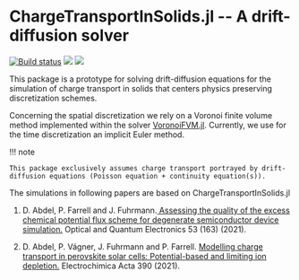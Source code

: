 ChargeTransportInSolids.jl -- A drift-diffusion solver 
================================

[![Build status](https://github.com/PatricioFarrell/ChargeTransportInSolids.jl/workflows/linux-macos-windows/badge.svg)](https://github.com/PatricioFarrell/ChargeTransportInSolids.jl/actions)
[![](https://img.shields.io/badge/docs-stable-blue.svg)](https://PatricioFarrell.github.io/ChargeTransportInSolids.jl/stable)
[![](https://img.shields.io/badge/docs-dev-blue.svg)](https://PatricioFarrell.github.io/ChargeTransportInSolids.jl/dev)


This package is a prototype for solving drift-diffusion equations for the simulation of charge transport in solids that centers physics preserving discretization schemes.

Concerning the spatial discretization we rely on a Voronoi finite volume method implemented within the solver [VoronoiFVM.jl](https://github.com/j-fu/VoronoiFVM.jl). Currently, we use for the time discretization an implicit Euler method.

!!! note

    This package exclusively assumes charge transport portrayed by drift-diffusion equations (Poisson equation + continuity equation(s)).


The simulations in following papers are based on ChargeTransportInSolids.jl

1. D. Abdel, P. Farrell and J. Fuhrmann.[ Assessing the quality of the excess chemical potential flux scheme for degenerate semiconductor device simulation.](https://link.springer.com/article/10.1007/s11082-021-02803-4) Optical and Quantum Electronics 53 (163) (2021).

2. D. Abdel, P. Vágner, J. Fuhrmann and P. Farrell. [Modelling charge transport in perovskite solar cells: Potential-based and limiting ion depletion.](https://www.sciencedirect.com/science/article/abs/pii/S0013468621009865) Electrochimica Acta 390 (2021).
